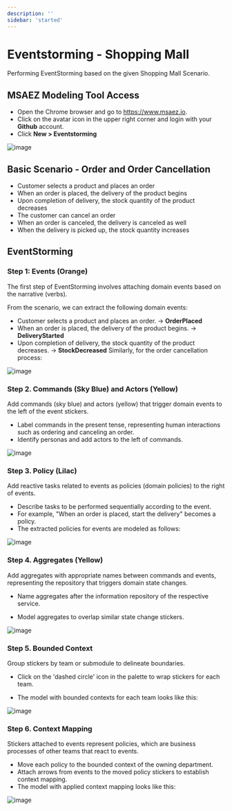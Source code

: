 ```yaml
---
description: ''
sidebar: 'started'
---
```

# Eventstorming - Shopping Mall

Performing EventStorming based on the given Shopping Mall Scenario.

## MSAEZ Modeling Tool Access
- Open the Chrome browser and go to https://www.msaez.io.
- Click on the avatar icon in the upper right corner and login with your **Github** account.
- Click **New > Eventstorming**

![image](https://github.com/msa-ez/msa-ez.github.io/assets/113568664/777c8e0c-1482-4fda-b43a-25eaee26314e)
## Basic Scenario - Order and Order Cancellation
- Customer selects a product and places an order
- When an order is placed, the delivery of the product begins
- Upon completion of delivery, the stock quantity of the product decreases
- The customer can cancel an order
- When an order is canceled, the delivery is canceled as well
- When the delivery is picked up, the stock quantity increases

## EventStorming

### Step 1: Events (Orange)
The first step of EventStorming involves attaching domain events based on the narrative (verbs).

From the scenario, we can extract the following domain events:

- Customer selects a product and places an order. -> **OrderPlaced**
- When an order is placed, the delivery of the product begins. -> **DeliveryStarted**
- Upon completion of delivery, the stock quantity of the product decreases. -> **StockDecreased**
Similarly, for the order cancellation process:

![image](https://github.com/acmexii/demo/assets/35618409/f5270052-f6e8-4f2d-82dc-f134ad8e11d6)

### Step 2. Commands (Sky Blue) and Actors (Yellow)
Add commands (sky blue) and actors (yellow) that trigger domain events to the left of the event stickers.

- Label commands in the present tense, representing human interactions such as ordering and canceling an order.
- Identify personas and add actors to the left of commands.

![image](https://github.com/acmexii/demo/assets/35618409/05681759-4115-42f8-8710-ca0f8f2e1e91)

### Step 3. Policy (Lilac)
Add reactive tasks related to events as policies (domain policies) to the right of events.

- Describe tasks to be performed sequentially according to the event.
- For example, "When an order is placed, start the delivery" becomes a policy.
- The extracted policies for events are modeled as follows:

![image](https://github.com/acmexii/demo/assets/35618409/3221fabc-39d9-4d8b-ab0f-e14c4c1cb56e)

### Step 4. Aggregates (Yellow)
Add aggregates with appropriate names between commands and events, representing the repository that triggers domain state changes.

- Name aggregates after the information repository of the respective service.

- Model aggregates to overlap similar state change stickers.

![image](https://github.com/acmexii/demo/assets/35618409/6b66213a-f2de-48be-b3f2-5604507238bf)

### Step 5. Bounded Context
Group stickers by team or submodule to delineate boundaries.

- Click on the 'dashed circle' icon in the palette to wrap stickers for each team.

- The model with bounded contexts for each team looks like this:

![image](https://github.com/acmexii/demo/assets/35618409/eac4d230-0ec0-4afc-a414-39e4adbc85e3)

### Step 6. Context Mapping
Stickers attached to events represent policies, which are business processes of other teams that react to events.

- Move each policy to the bounded context of the owning department.
- Attach arrows from events to the moved policy stickers to establish context mapping.
- The model with applied context mapping looks like this:

![image](https://github.com/acmexii/demo/assets/35618409/a12fd84d-2a8c-4fc8-a4aa-ddf568b3de42)

